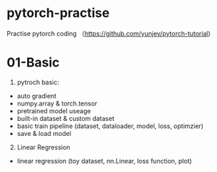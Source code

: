 # pytorch-practise
Practise pytorch coding （https://github.com/yunjey/pytorch-tutorial)

# 01-Basic
1. pytroch basic:
  - auto gradient 
  - numpy.array & torch.tensor
  - pretrained model useage
  - built-in dataset & custom dataset
  - basic train pipeline (dataset, dataloader, model, loss, optimzier)
  - save & load model
2. Linear Regression
  - linear regression (toy dataset, nn.Linear, loss function, plot)
